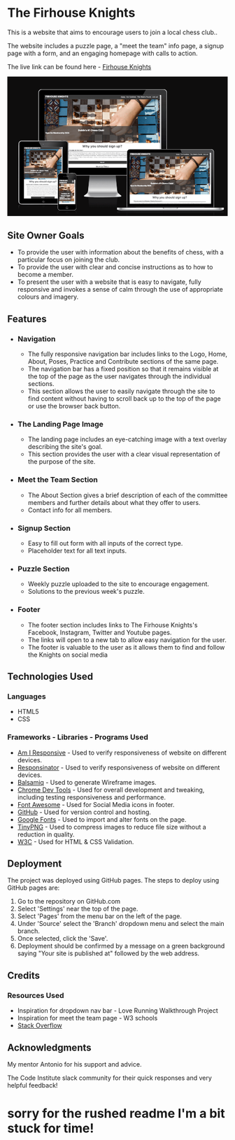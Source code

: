 # The Firhouse Knights

This is a website that aims to encourage users to join a local chess club.. 

The website includes a puzzle page, a "meet the team" info page, a signup page with a form, and an engaging homepage with calls to action.

The live link can be found here - [Firhouse Knights](https://fergalmulvey.github.io/firhouse-knights/index.html)

![Am I Responsive Image](assets/images/responsive.png)

## Site Owner Goals 
- To provide the user with information about the benefits of chess, with a particular focus on joining the club. 
- To provide the user with clear and concise instructions as to how to become a member.
- To present the user with a website that is easy to navigate, fully responsive and invokes a sense of calm through the use of appropriate colours and imagery. 

## Features
- ### Navigation

    - The fully responsive navigation bar includes links to the Logo, Home, About, Poses, Practice and Contribute sections of the same page.
    - The navigation bar has a fixed position so that it remains visible at the top of the page as the user navigates through the individual sections. 
    - This section allows the user to easily navigate through the site to find content without having to scroll back up to the top of the page or use the browser back button.


- ### The Landing Page Image
    - The landing page includes an eye-catching image with a text overlay describing the site's goal.
    - This section provides the user with a clear visual representation of the purpose of the site.

- ### Meet the Team Section
    - The About Section gives a brief description of each of the committee members and further details about what they offer to users.
    - Contact info for all members.

- ### Signup Section
    - Easy to fill out form with all inputs of the correct type.
    - Placeholder text for all text inputs.

- ### Puzzle Section
    - Weekly puzzle uploaded to the site to encourage engagement.
    - Solutions to the previous week's puzzle.



- ### Footer
    - The footer section includes links to The Firhouse Knights's Facebook, Instagram, Twitter and Youtube pages.
    - The links will open to a new tab to allow easy navigation for the user. 
    - The footer is valuable to the user as it allows them to find and follow the Knights on social media


## Technologies Used

### Languages
- HTML5
- CSS

### Frameworks - Libraries - Programs Used
- [Am I Responsive](http://ami.responsivedesign.is/) - Used to verify responsiveness of website on different devices.
- [Responsinator](http://www.responsinator.com/) - Used to verify responsiveness of website on different devices.
- [Balsamiq](https://balsamiq.com/) - Used to generate Wireframe images.
- [Chrome Dev Tools](https://developer.chrome.com/docs/devtools/) - Used for overall development and tweaking, including testing responsiveness and performance.
- [Font Awesome](https://fontawesome.com/) - Used for Social Media icons in footer.
- [GitHub](https://github.com/) - Used for version control and hosting.
- [Google Fonts](https://fonts.google.com/) - Used to import and alter fonts on the page.
- [TinyPNG](https://tinypng.com/) - Used to compress images to reduce file size without a reduction in quality.
- [W3C](https://www.w3.org/) - Used for HTML & CSS Validation.


## Deployment

The project was deployed using GitHub pages. The steps to deploy using GitHub pages are:

1. Go to the repository on GitHub.com
2. Select 'Settings' near the top of the page.
3. Select 'Pages' from the menu bar on the left of the page.
4. Under 'Source' select the 'Branch' dropdown menu and select the main branch.
5. Once selected, click the 'Save'.
6. Deployment should be confirmed by a message on a green background saying "Your site is published at" followed by the web address.


## Credits


### Resources Used

- Inspiration for dropdown nav bar - Love Running Walkthrough Project
- Inspiration for meet the team page - W3 schools
- [Stack Overflow](https://stackoverflow.com/)

## Acknowledgments
My mentor Antonio for his support and advice.

The Code Institute slack community for their quick responses and very helpful feedback!

# sorry for the rushed readme I'm a bit stuck for time!